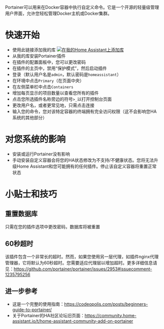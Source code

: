 Portainer可以用来在Docker容器中执行自定义命令。它是一个开源的轻量级管理用户界面，允许您轻松管理Docker主机或Docker集群。

# 快速开始
- 使用此链接添加我的库
[![在我的Home Assistant上添加库][repository-badge]][repository-url]
- 从我的库安装Portainer插件
- 在插件的配置面板中，您可以更改密码
- 在插件的主页中，禁用“保护模式”，然后启动插件
- 登录（默认用户名是`admin`，默认密码是`homeassistant`）
- 在环境中点击`Primary`（在页面中央）
- 在左侧菜单栏中点击`Containers`
- 增加每页显示的项目数量以查看您所有的插件
- 点击您所选插件名称旁边的符号`>_`以打开控制台页面
- 更改用户名，或者更常见地，只需点击连接
- 输入您的命令，您对该特定容器的终端拥有完全访问权限（这不会影响您HA系统的其他部分）

# 对您系统的影响
- 安装或运行Portainer没有影响
- 手动安装自定义容器会将您的HA状态修改为不支持/不健康状态。您将无法升级Home Assistant和您可能拥有的任何插件。停止该自定义容器将重置正常状态

# 小贴士和技巧

## 重置数据库
只需在您的插件选项中更改密码，数据库将被重置

## 60秒超时
该插件包含一个非常长的超时。然而，如果您使用另一层代理，如插件nginx代理管理器，它将默认为60秒超时。您需要适应代理层以增加超时。更多详细信息请见：https://github.com/portainer/portainer/issues/2953#issuecomment-1235795256

## 进一步参考
- 这是一个完整的使用指南：https://codeopolis.com/posts/beginners-guide-to-portainer/
- 关于Portainer的HA社区论坛旧页面：https://community.home-assistant.io/t/home-assistant-community-add-on-portainer

[repository-badge]: https://img.shields.io/badge/Add%20repository%20to%20my-Home%20Assistant-41BDF5?logo=home-assistant&style=for-the-badge
[repository-url]: https://my.home-assistant.io/redirect/supervisor_add_addon_repository/?repository_url=https%3A%2F%2Fgithub.com%2Falexbelgium%2Fhassio-addons